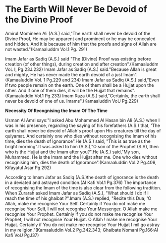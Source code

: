 The Earth Will Never Be Devoid of the Divine Proof
==================================================

Amirul Momineen Ali (A.S.) said,"The earth shall never be devoid of the
Divine Proof, He may be apparent and prominent or he may be concealed
and hidden. And it is because of him that the proofs and signs of Allah
are not wasted."(Kamaaluddm Vol.1 Pg. 291)

Imam Jafar as Sadiq (A.S.) said "The (Divine) Proof was existing before
creation (of other things), during creation and after
creation".(Kamaaluddm VoL I, Pg.23J.232) Imam Jafar as Sadiq (A.S.)
said."Because Allah is great and mighty, He has never made the earth
devoid of a just Imam".(Kamaaluddin Vol. 1 Pg.229 and 234) Imam Jafar as
Sadiq (A.S.) said,"Even if two people remain on the earth. One of them
shall be a Hujjat upon the other. And if one of them dies, it will be
the Hujjat that remains".(Kamaaluddin Vol.1 Pg.233) Imam Raza (A.S.)
said,"Certainly, the earth shall never be devoid of one of us.
Imams".(Kamaaluddin VoU Pg.229)

**Necessity Of Recognising the Imam Of The Time**

Usman Al Amri says:"I asked Abu Mohammed Al Hasan bin Ali (A.S.) when I
was in his presence, regarding the saying of his forefathers (A.S.)
that, 'The earth shall never be devoid of Allah's proof upon His
creatures till the day of quiyamat. And certainly one who dies without
recognising the Imam of his time, dies the death of Ignorance".He (A.S.)
said, "This is as true as the bright morning".It was asked to him
(A.S.),"O son of the Prophet (S.A), then who is the Hujjat and the Imam
after you?".He (A.S.) said,"My son, Muhammed. He is the Imam and the
Hujjat after me. One who dies without recognising him, dies the death of
Ignorance".(Kamaaluddin Vol.2 Pg.409, Kifayatul Asar Pg.292)

According to Imam Jafar as Sadiq (A.S.)the death of ignorance is the
death in a deviated and astrayed condition.(Al Kafi Vol.1 Pg.376) The
importance of recognising the Imam of the time is also clear from the
following tradition. When Zurarah asked Imam Jafar as Sadiq (A.S.),
"What should I do if I reach the time of his ghaibat ?".Imam (A.S.)
replied, "Recite this Dua; 'O Allah, make me recognise Your Self.
Certainly if You do not make me recognise Your Self, I will not
recognise Your Messenger. O Allah make me recognise Your Prophet.
Certainly if you do not make me recognise Your Prophet, I will not
recognise Your Hujjat. O Allah ! make me recognise Your Hujjat.
Certainly if You do not make me recognise Your Hujjat I mil go astray in
my religion."(Kamaaluddin Vol.2 Pg.342.343; Ghaibate Nomani Pg.166:Al
Kafi VoU PgJ37)


